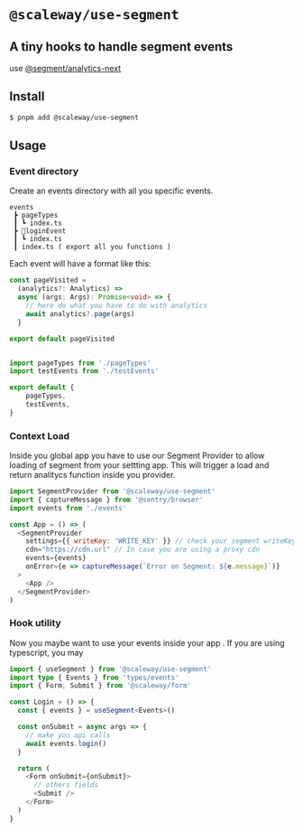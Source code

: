 # `@scaleway/use-segment`

## A tiny hooks to handle segment events

use [@segment/analytics-next](https://github.com/segmentio/analytics-next)

## Install

```bash
$ pnpm add @scaleway/use-segment
```

## Usage

### Event directory

Create an events directory with all you specific events.

```
events
 ┣ pageTypes
 ┃ ┗ index.ts
 ┣ 📂loginEvent
 ┃ ┗ index.ts
 ┃ index.ts ( export all you functions )

```

Each event will have a format like this:

```typescript
const pageVisited =
  (analytics?: Analytics) =>
  async (args: Args): Promise<void> => {
    // here do what you have to do with analytics
    await analytics?.page(args)
  }

export default pageVisited
```



```typescript

import pageTypes from './pageTypes'
import testEvents from './testEvents'

export default {
    pageTypes,
    testEvents,
}

```


### Context Load

Inside you global app you have to use our Segment Provider to allow loading of segment from your settting app.
This will trigger a load and return analitycs function inside you provider.

```javascript
import SegmentProvider from '@scaleway/use-segment'
import { captureMessage } from '@sentry/browser'
import events from './events'

const App = () => (
  <SegmentProvider
    settings={{ writeKey: 'WRITE_KEY' }} // check your segment writeKey
    cdn="https://cdn.url" // In case you are using a proxy cdn
    events={events}
    onError={e => captureMessage(`Error on Segment: ${e.message}`)}
  >
    <App />
  </SegmentProvider>
)
```

### Hook utility

Now you maybe want to use your events inside your app .
If you are using typescript, you may

```typescript
import { useSegment } from '@scaleway/use-segment'
import type { Events } from 'types/events'
import { Form, Submit } from '@scaleway/form'

const Login = () => {
  const { events } = useSegment<Events>()

  const onSubmit = async args => {
    // make you api calls
    await events.login()
  }

  return (
    <Form onSubmit={onSubmit}>
      // others fields
      <Submit />
    </Form>
  )
}
```
